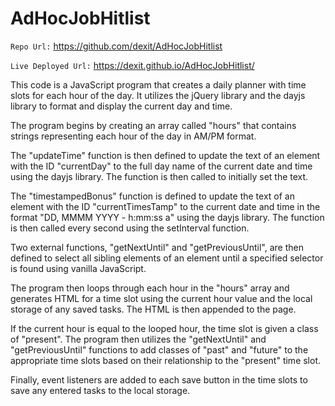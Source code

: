 # AdHocJobHitlist

` Repo Url: ` https://github.com/dexit/AdHocJobHitlist

`Live Deployed Url:` https://dexit.github.io/AdHocJobHitlist/

This code is a JavaScript program that creates a daily planner with time slots for each hour of the day. It utilizes the jQuery library and the dayjs library to format and display the current day and time.

The program begins by creating an array called "hours" that contains strings representing each hour of the day in AM/PM format.

The "updateTime" function is then defined to update the text of an element with the ID "currentDay" to the full day name of the current date and time using the dayjs library. The function is then called to initially set the text.

The "timestampedBonus" function is defined to update the text of an element with the ID "currentTimesTamp" to the current date and time in the format "DD, MMMM YYYY - h:mm:ss a" using the dayjs library. The function is then called every second using the setInterval function.

Two external functions, "getNextUntil" and "getPreviousUntil", are then defined to select all sibling elements of an element until a specified selector is found using vanilla JavaScript.

The program then loops through each hour in the "hours" array and generates HTML for a time slot using the current hour value and the local storage of any saved tasks. The HTML is then appended to the page.

If the current hour is equal to the looped hour, the time slot is given a class of "present". The program then utilizes the "getNextUntil" and "getPreviousUntil" functions to add classes of "past" and "future" to the appropriate time slots based on their relationship to the "present" time slot.

Finally, event listeners are added to each save button in the time slots to save any entered tasks to the local storage.
